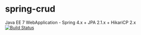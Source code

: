 # spring-crud
Java EE 7 WebApplication - Spring 4.x + JPA 2.1.x + HikariCP 2.x
[![Build Status](https://travis-ci.org/thiaguten/spring-crud.svg)](https://travis-ci.org/thiaguten/spring-crud)
